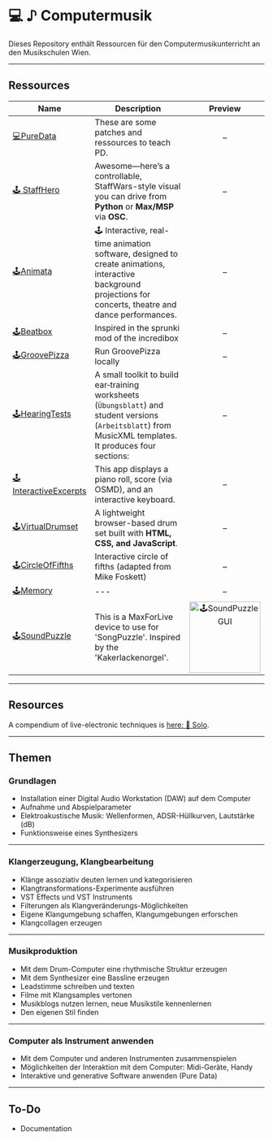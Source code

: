 # 💻 ♪ Computermusik

Dieses Repository enthält Ressourcen für den Computermusikunterricht an den Musikschulen Wien.

---

## Ressources

<!-- BEGIN: SUBMODULE_TABLE -->
| Name | Description | Preview |
| --- | --- | :---: |
| [💻PureData](https://github.com/AdrianArtacho/teach_puredata.git) | These are some patches and ressources to teach PD. | – |
| [🕹 StaffHero](https://github.com/AdrianArtacho/teach_staffhero) | Awesome—here’s a controllable, StaffWars-style visual you can drive from **Python** or **Max/MSP** via **OSC**. | – |
| [🕹Animata](https://github.com/AdrianArtacho/teach_animata.git) | 🕹️ Interactive, real-time animation software, designed to create animations, interactive background projections for concerts, theatre and dance performances. | – |
| [🕹Beatbox](https://github.com/AdrianArtacho/teach_beatbox.git) | Inspired in the sprunki mod of the incredibox | – |
| [🕹GroovePizza](https://github.com/AdrianArtacho/teach_GroovePizza) | Run GroovePizza locally | – |
| [🕹HearingTests](https://github.com/AdrianArtacho/teach_gehoertest.git) | A small toolkit to build ear‑training worksheets (`Übungsblatt`) and student versions (`Arbeitsblatt`) from MusicXML templates. It produces four sections: | – |
| [🕹InteractiveExcerpts](https://github.com/AdrianArtacho/teach_excerpts) | This app displays a piano roll, score (via OSMD), and an interactive keyboard. | – |
| [🕹VirtualDrumset](https://github.com/AdrianArtacho/teach_drumset.git) | A lightweight browser-based drum set built with **HTML, CSS, and JavaScript**. | – |
| [🕹️CircleOfFifths](https://github.com/AdrianArtacho/teach_circle) | Interactive circle of fifths (adapted from Mike Foskett) | – |
| [🕹️Memory](https://github.com/AdrianArtacho/teach_memory.git) | --- | – |
| [🕹️SoundPuzzle](https://github.com/AdrianArtacho/teach_soundpuzzle) | This is a MaxForLive device to use for 'SongPuzzle'. Inspired by the 'Kakerlackenorgel'. | <img src="https://raw.githubusercontent.com/AdrianArtacho/teach_soundpuzzle/HEAD/img/gui.png" width="140" alt="🕹️SoundPuzzle GUI"> |
<!-- END: SUBMODULE_TABLE -->

---

## Resources

A compendium of live-electronic techniques is [here: 🧠 Solo](https://bitbucket.org/artachoscores/solo).

---

## Themen

### Grundlagen

- Installation einer Digital Audio Workstation (DAW) auf dem Computer
- Aufnahme und Abspielparameter
- Elektroakustische Musik: Wellenformen, ADSR-Hüllkurven, Lautstärke (dB)
- Funktionsweise eines Synthesizers

---

### Klangerzeugung, Klangbearbeitung

- Klänge assoziativ deuten lernen und kategorisieren
- Klangtransformations-Experimente ausführen
- VST Effects und VST Instruments
- Filterungen als Klangveränderungs-Möglichkeiten
- Eigene Klangumgebung schaffen, Klangumgebungen erforschen
- Klangcollagen erzeugen

---

### Musikproduktion

- Mit dem Drum-Computer eine rhythmische Struktur erzeugen
- Mit dem Synthesizer eine Bassline erzeugen
- Leadstimme schreiben und texten
- Filme mit Klangsamples vertonen
- Musikblogs nutzen lernen, neue Musikstile kennenlernen
- Den eigenen Stil finden

---

### Computer als Instrument anwenden

- Mit dem Computer und anderen Instrumenten zusammenspielen
- Möglichkeiten der Interaktion mit dem Computer: Midi-Geräte, Handy
- Interaktive und generative Software anwenden (Pure Data)

---

## To-Do

* Documentation
